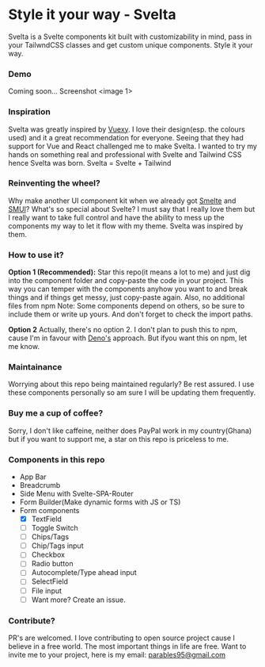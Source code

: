 # Style it your way - Svelta
Svelta is a Svelte components kit built with customizability in mind, pass in your TailwndCSS classes and get custom unique components. Style it your way.

### Demo
Coming soon...
Screenshot
<image 1>

### Inspiration
Svelta was greatly inspired by [Vuexy](https://pixinvent.com/demo/vuexy-vuejs-admin-dashboard-template/landing/).  I love their design(esp. the colours used) and it a great recommendation for everyone. Seeing that they had support for Vue and React challenged me to make Svelta. I wanted to try my hands on something real and professional with Svelte and Tailwind CSS hence Svelta was born. Svelta = Svelte + Tailwind

### Reinventing the wheel?
Why make another UI component kit when we already got [Smelte](https://smeltejs.com/) and [SMUI](https://sveltematerialui.com/)? What's so special about Svelte?
I must say that I really love them but I really want to take full control and have the ability to mess up the components my way to let it flow with my theme. Svelta was inspired by them.

### How to use it?
**Option 1 (Recommended):** Star this repo(it means a lot to me) and just dig into the component folder and copy-paste the code in your project. This way you can temper with the components anyhow you want to and break things and if things get messy, just copy-paste again. Also, no additional files from npm
Note: Some components depend on others, so be sure to include them or write up yours. And don't forget to check the import paths.


**Option 2** Actually, there's no option 2. I don't plan to push this to npm, cause I'm in favour with [Deno's](https://deno.land/) approach. But ifyou want this on npm, let me know.

### Maintainance
Worrying about this repo being maintained regularly? Be rest assured. I use these components personally so am sure I will be updating them frequently.

### Buy me a cup of coffee?
Sorry, I don't like caffeine, neither does PayPal work in my country(Ghana) but if you want to support me, a star on this repo is priceless to me.

### Components in this repo
- App Bar
- Breadcrumb
- Side Menu with Svelte-SPA-Router
- Form Builder(Make dynamic forms with JS or TS)
- Form components
   - [x] TextField
   - [ ] Toggle Switch
   - [ ] Chips/Tags
   - [ ]  Chip/Tags input
   - [ ]  Checkbox
   - [ ]  Radio button
   - [ ]  Autocomplete/Type ahead input
   - [ ]  SelectField
   - [ ] File input
   - [ ] Want more? Create an issue.
   
### Contribute?
PR's are welcomed. I love contributing to open source project cause I believe in a free world. The most important things in life are free. Want to invite me to your project, here is my email: parables95@gmail.com

